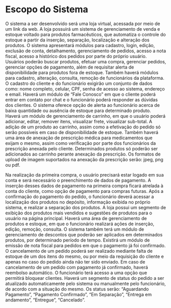 # Escopo do Sistema
O sistema a ser desenvolvido será uma loja virtual, acessada por meio de um link da web. A loja possuirá um sistema de gerenciamento de venda e estoque voltado para produtos farmacêuticos, que automatiza o controle do estoque a partir da inserção, separação, localização e alteração dos produtos. O sistema apresentará módulos para cadastro, login, edição, exclusão de conta, detalhamento, gerenciamento de pedidos, acesso a nota fiscal, acesso a histórico dos pedidos por parte do próprio usuário. Usuários poderão buscar produtos, efetuar uma compra, gerenciar pedidos, gerenciar opções de pagamento, além de requisitar alerta de disponibilidade para produtos fora de estoque. Também haverá módulos para cadastro, alteração, consulta, remoção de funcionários da plataforma. O cadastro do cliente e do funcionário exigirão um conjunto de dados como: nome completo, celular, CPF, senha de acesso ao sistema, endereço e email. 
Haverá um módulo de “Fale Conosco” em que o cliente poderá entrar em contato por chat e o funcionário poderá responder as dúvidas dos clientes. O sistema oferece opção de alerta ao funcionário acerca de baixa quantidade ou ausência de estoque para determinado produto.
Haverá um módulo de gerenciamento de carrinho, em que o usuário poderá adicionar, editar, remover itens, visualizar frete, visualizar sub-total. A adição de um produto ao carrinho, assim como a efetivação do pedido só serão possíveis em caso de disponibilidade de estoque. Também haverá uma área de anexação de prescrição médica para medicamentos que exijam o mesmo, assim como verificação por parte dos funcionários da prescrição anexada pelo cliente. Determinados produtos só poderão ser adicionados ao carrinho perante anexação da prescrição. Os formatos de upload de imagem suportados na anexação da prescrição serão: jpeg, png ou pdf.

Na realização da primeira compra, o usuário precisará estar logado em sua conta e será necessário o preenchimento de dados de pagamento. A inserção desses dados de pagamento na primeira compra ficará atrelada à conta do cliente, como opção de pagamento para compras futuras. 
Após a confirmação do pagamento do pedido, o funcionário deverá acessar a localização dos produtos no depósito, informação exibida no próprio sistema, e realizar a separação dos produtos. 
A loja possui um segmento de exibição dos produtos mais vendidos e sugestões de produtos para o usuário na página principal. 
Haverá uma área de gerenciamento de produtos e estoque, em que o funcionário realizará ações de inserção, edição, remoção, consulta. O sistema também terá um módulo de gerenciamento de descontos que poderão ser aplicados em determinados produtos, por determinado período de tempo. 
Existirá um módulo de emissão de nota fiscal para pedidos em que o pagamento já foi confirmado. O cancelamento de um pedido poderá ser realizado mediante falta de estoque de um dos itens do mesmo, ou por meio da requisição do cliente e apenas no caso do pedido ainda não ter sido enviado. Em caso de cancelamento de um pedido com pagamento já confirmado, haverá reembolso automático.
O funcionário terá acesso a uma opção que permitirá bloquear clientes. Haverá um segmento de status do pedido a ser atualizado automaticamente pelo sistema ou manualmente pelo funcionário, de acordo com a situação do mesmo. Os status serão: “Aguardando Pagamento”, “Pagamento Confirmado”, “Em Separação”,  “Entrega em andamento”,  “Entregue”,  “Cancelado”.
